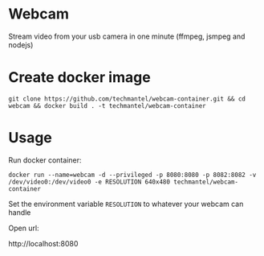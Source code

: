 # Webcam
Stream video from your usb camera in one minute (ffmpeg, jsmpeg and nodejs)

# Create docker image
`git clone https://github.com/techmantel/webcam-container.git && cd webcam && docker build . -t techmantel/webcam-container`

# Usage
Run docker container:

`docker run --name=webcam -d --privileged -p 8080:8080 -p 8082:8082 -v /dev/video0:/dev/video0 -e RESOLUTION 640x480 techmantel/webcam-container`

Set the environment variable `RESOLUTION` to whatever your webcam can handle

Open url:

http://localhost:8080
